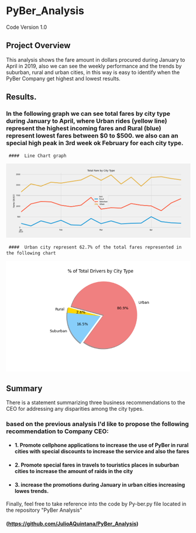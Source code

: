 # PyBer_Analysis
Code Version 1.0

## Project Overview
This analysis shows the fare amount in dollars procured during January to April in 2019, also we can see the weekly performance and the trends by suburban, rural and urban cities, in this way is easy to identify when the PyBer Company get highest and lowest results. 

## Results.
 ### In the following graph we can see total fares by city type during January to April, where Urban rides (yellow line) represent the highest incoming fares and Rural (blue) represent lowest fares between $0 to $500. we also can an special high peak in 3rd week ok February for each city type. 
 
     ####  Line Chart graph
   ![](https://github.com/JulioAQuintana/PyBer_Analysis/blob/main/analysis/PyBer_fare_summary.png)
     
     ####  Urban city represent 62.7% of the total fares represented in the following chart
   ![Pye chart](https://github.com/JulioAQuintana/PyBer_Analysis/blob/main/analysis/Fig7.png)
  

## Summary
There is a statement summarizing three business recommendations to the CEO for addressing any disparities among the city types.
 ### based on the previous analysis I'd like to propose the following recommendation to Company CEO:
 
  * #### 1. Promote cellphone applications to increase the use of PyBer in rural cities with special discounts to increase the service and also the fares
  * #### 2. Promote special fares in travels to touristics places in suburban cities to increase the amount of raids in the city 
  * #### 3. increase the promotions during January in urban cities increasing lowes trends. 
   
   Finally, feel free to take reference into the code by Py-ber.py file located in the repository "PyBer Analysis"
   #### (https://github.com/JulioAQuintana/PyBer_Analysis)


